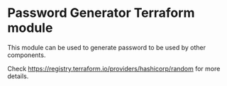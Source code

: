 # Password Generator Terraform module

This module can be used to generate password to be used by other components.

Check https://registry.terraform.io/providers/hashicorp/random for more details.
